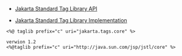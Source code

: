 - [Jakarta Standard Tag Library API](https://mvnrepository.com/artifact/jakarta.servlet.jsp.jstl/jakarta.servlet.jsp.jstl-api/3.0.0)

- [Jakarta Standard Tag Library Implementation](https://mvnrepository.com/artifact/org.glassfish.web/jakarta.servlet.jsp.jstl/3.0.0)

```
<%@ taglib prefix="c" uri="jakarta.tags.core" %>

verwion 1.2
<%@taglib prefix="c" uri="http://java.sun.com/jsp/jstl/core" %>
```

